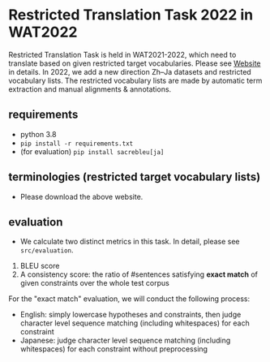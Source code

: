 # Restricted Translation Task 2022 in WAT2022

Restricted Translation Task is held in WAT2021-2022, which need to translate based on given restricted target vocabularies. Please see [Website](https://sites.google.com/view/restricted-translation-task/top?authuser=0) in details.
In 2022, we add a new direction Zh–Ja datasets and restricted vocabulary lists. The restricted vocabulary lists are made by automatic term extraction and manual alignments & annotations.

## requirements
- python 3.8
- `pip install -r requirements.txt`
- (for evaluation) `pip install sacrebleu[ja]`

## terminologies (restricted target vocabulary lists)
- Please download the above website.

## evaluation
- We calculate two distinct metrics in this task. In detail, please see `src/evaluation`.
1. BLEU score
2. A consistency score: the ratio of #sentences satisfying **exact match** of given constraints over the whole test corpus

For the "exact match" evaluation, we will conduct the following process:

- English: simply lowercase hypotheses and constraints, then judge character level sequence matching (including whitespaces) for each constraint
- Japanese: judge character level sequence matching (including whitespaces) for each constraint without preprocessing
